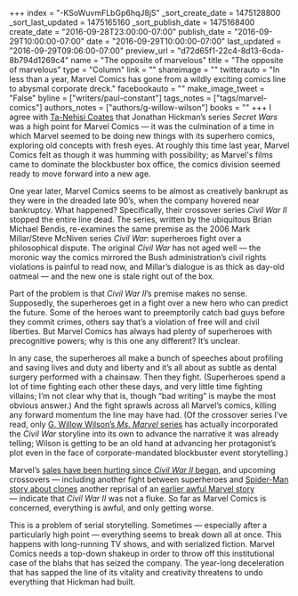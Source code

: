 +++
index = "-KSoWuvmFLbGp6hqJ8jS"
_sort_create_date = 1475128800
_sort_last_updated = 1475165160
_sort_publish_date = 1475168400
create_date = "2016-09-28T23:00:00-07:00"
publish_date = "2016-09-29T10:00:00-07:00"
date = "2016-09-29T10:00:00-07:00"
last_updated = "2016-09-29T09:06:00-07:00"
preview_url = "d72d65f1-22c4-8d13-6cda-8b794d1269c4"
name = "The opposite of marvelous"
title = "The opposite of marvelous"
type = "Column"
link = ""
shareimage = ""
twitterauto = "In less than a year, Marvel Comics has gone from a wildly exciting comics line to abysmal corporate dreck."
facebookauto = ""
make_image_tweet = "False"
byline = ["writers/paul-constant"]
tags_notes = ["tags/marvel-comics"]
authors_notes = ["authors/g-willow-wilson"]
books = ""
+++
I agree with [Ta-Nehisi Coates]( http://www.theatlantic.com/notes/2015/08/jonathan-hickmans-secret-wars/402508/) that Jonathan Hickman’s series *Secret Wars* was a high point for Marvel Comics — it was the culmination of a time in which Marvel seemed to be doing new things with its superhero comics, exploring old concepts with fresh eyes. At roughly this time last year, Marvel Comics felt as though it was humming with possibility; as Marvel's films came to dominate the blockbuster box office, the comics division seemed ready to move forward into a new age.

One year later, Marvel Comics seems to be almost as creatively bankrupt as they were in the dreaded late 90’s, when the company hovered near bankruptcy. What happened? Specifically, their crossover series *Civil War II* stopped the entire line dead. The series, written by the ubiquitous Brian Michael Bendis, re-examines the same premise as the 2006 Mark Millar/Steve McNiven series *Civil War*: superheroes fight over a philosophical dispute. The original *Civil War* has not aged well — the moronic way the comics mirrored the Bush administration’s civil rights violations is painful to read now, and Millar’s dialogue is as thick as day-old oatmeal — and the new one is stale right out of the box.

Part of the problem is that *Civil War II*’s premise makes no sense. Supposedly, the superheroes get in a fight over a new hero who can predict the future. Some of the heroes want to preemptorily catch bad guys before they commit crimes, others say that’s a violation of free will and civil liberties. But Marvel Comics has always had plenty of superheroes with precognitive powers; why is this one any different? It’s unclear.

In any case, the superheroes all make a bunch of speeches about profiling and saving lives and duty and liberty and it’s all about as subtle as dental surgery performed with a chainsaw. Then they fight. (Superheroes spend a lot of time fighting each other these days, and very little time fighting villains; I’m not clear why that is, though “bad writing” is maybe the most obvious answer.) And the fight sprawls across all Marvel’s comics, killing any forward momentum the line may have had. (Of the crossover series I’ve read, only [G. Willow Wilson’s *Ms. Marvel* series](http://www.seattlereviewofbooks.com/reviews/real-life-superhero/) has actually incorporated the *Civil War* storyline into its own to advance the narrative it was already telling; Wilson is getting to be an old hand at advancing her protagonist’s plot even in the face of corporate-mandated blockbuster event storytelling.)

Marvel’s [sales have been hurting since *Civil War II* began]( http://www.bleedingcool.com/2016/09/16/dc-comics-humiliates-marvel-with-august-2016-marketshare-as-diamond-sets-a-record-month-of-sales/), and upcoming crossovers — including another fight between superheroes and [Spider-Man story about clones]( http://www.ew.com/article/2016/06/16/marvel-spider-man-clone-conspiracy) another reprisal of an [earlier awful Marvel story]( https://en.wikipedia.org/wiki/Clone_Saga) — indicate that *Civil War II* was not a fluke. So far as Marvel Comics is concerned, everything is awful, and only getting worse.

This is a problem of serial storytelling. Sometimes — especially after a particularly high point — everything seems to break down all at once. This happens with long-running TV shows, and with serialized fiction. Marvel Comics needs a top-down shakeup in order to throw off this institutional case of the blahs that has seized the company. The year-long deceleration that has sapped the line of its vitality and creativity threatens to undo everything that Hickman had built.
